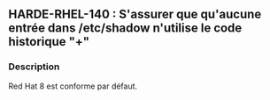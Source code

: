 ## HARDE-RHEL-140 : S'assurer que qu'aucune entrée dans /etc/shadow n'utilise le code historique "+" 

### Description

Red Hat 8 est conforme par défaut. 

